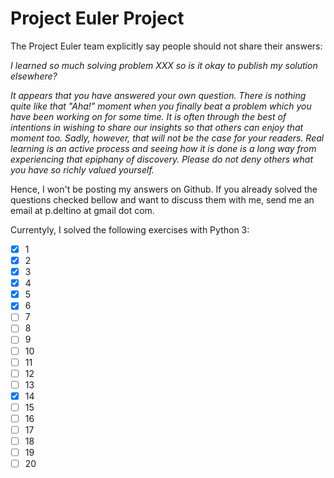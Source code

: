 # Project Euler Project

The Project Euler team explicitly say people should not share their answers:

_I learned so much solving problem XXX so is it okay to publish my solution elsewhere?_

_It appears that you have answered your own question. There is nothing quite like that "Aha!" moment when you finally beat a problem which you have been working on for some time. It is often through the best of intentions in wishing to share our insights so that others can enjoy that moment too. Sadly, however, that will not be the case for your readers. Real learning is an active process and seeing how it is done is a long way from experiencing that epiphany of discovery. Please do not deny others what you have so richly valued yourself._

Hence, I won't be posting my answers on Github. If you already solved the questions checked bellow and want to discuss them with me, send me an email at p.deltino at gmail dot com.

Currentyly, I solved the following exercises with Python 3:

- [X] 1
- [x] 2
- [x] 3
- [x] 4
- [X] 5
- [X] 6
- [ ] 7
- [ ] 8
- [ ] 9
- [ ] 10
- [ ] 11
- [ ] 12
- [ ] 13
- [X] 14
- [ ] 15
- [ ] 16
- [ ] 17
- [ ] 18
- [ ] 19
- [ ] 20
